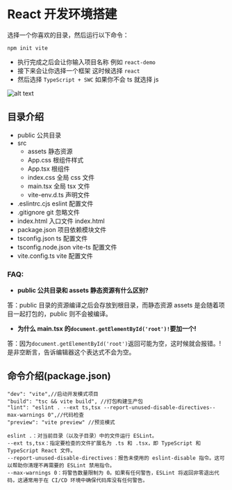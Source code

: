 # React 开发环境搭建 ​

选择一个你喜欢的目录，然后运行以下命令：

```sh:line-numbers
npm init vite
```

- 执行完成之后会让你输入项目名称 例如 `react-demo`
- 接下来会让你选择一个框架 这时候选择 `react`
- 然后选择 `TypeScript + SWC` 如果你不会 ts 就选择 js

![alt text](/assets/img/image.BBpv0hIX.png)

## 目录介绍 ​

- public 公共目录
- src
  - assets 静态资源
  - App.css 根组件样式
  - App.tsx 根组件
  - index.css 全局 css 文件
  - main.tsx 全局 tsx 文件
  - vite-env.d.ts 声明文件
- .eslintrc.cjs eslint 配置文件
- .gitignore git 忽略文件
- index.html 入口文件 index.html
- package.json 项目依赖模块文件
- tsconfig.json ts 配置文件
- tsconfig.node.json vite-ts 配置文件
- vite.config.ts vite 配置文件

### FAQ: ​

- **public 公共目录和 assets 静态资源有什么区别?**

答：public 目录的资源编译之后会存放到根目录，而静态资源 assets 是会随着项目一起打包的，public 则不会被编译。

- **为什么 main.tsx 的`document.getElementById('root')!`要加一个!**

答：因为`document.getElementById('root')`返回可能为空，这时候就会报错。!是非空断言，告诉编辑器这个表达式不会为空。

## 命令介绍(package.json) ​

```json:line-numbers
"dev": "vite",//启动开发模式项目
"build": "tsc && vite build", //打包构建生产包
"lint": "eslint . --ext ts,tsx --report-unused-disable-directives--max-warnings 0",//代码检查
"preview": "vite preview" //预览模式
```

```sh:line-numbers
eslint .：对当前目录（以及子目录）中的文件运行 ESLint。
--ext ts,tsx：指定要检查的文件扩展名为 .ts 和 .tsx，即 TypeScript 和 TypeScript React 文件。
--report-unused-disable-directives：报告未使用的 eslint-disable 指令。这可以帮助你清理不再需要的 ESLint 禁用指令。
--max-warnings 0：将警告数量限制为 0。如果有任何警告，ESLint 将返回非零退出代码，这通常用于在 CI/CD 环境中确保代码库没有任何警告。
```
